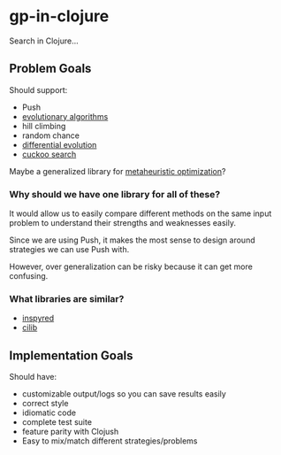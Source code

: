 # gp-in-clojure

Search in Clojure...

## Problem Goals

Should support:

* Push
* [evolutionary algorithms](https://en.wikipedia.org/wiki/Evolutionary_algorithm)
* hill climbing
* random chance
* [differential evolution](https://en.wikipedia.org/wiki/Differential_evolution)
* [cuckoo search](https://en.wikipedia.org/wiki/Cuckoo_search)

Maybe a generalized library for
[metaheuristic optimization](http://www.scholarpedia.org/article/Metaheuristic_Optimization)?


### Why should we have one library for all of these?

It would allow us to easily compare different methods on
the same input problem to understand their strengths 
and weaknesses easily.

Since we are using Push, it makes the most sense to design
around strategies we can use Push with.

However, over generalization can be risky because it can 
get more confusing.

### What libraries are similar?

* [inspyred](https://pythonhosted.org/inspyred/overview.html) 
* [cilib](https://github.com/cirg-up/cilib)


## Implementation Goals

Should have:

* customizable output/logs so you can save results easily
* correct style
* idiomatic code
* complete test suite
* feature parity with Clojush
* Easy to mix/match different strategies/problems
